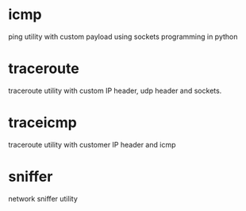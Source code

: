 # icmp
ping utility with custom payload using sockets programming in python

# traceroute
traceroute utility with custom IP header, udp header and sockets.

# traceicmp
traceroute utility with customer IP header and icmp

# sniffer
network sniffer utility